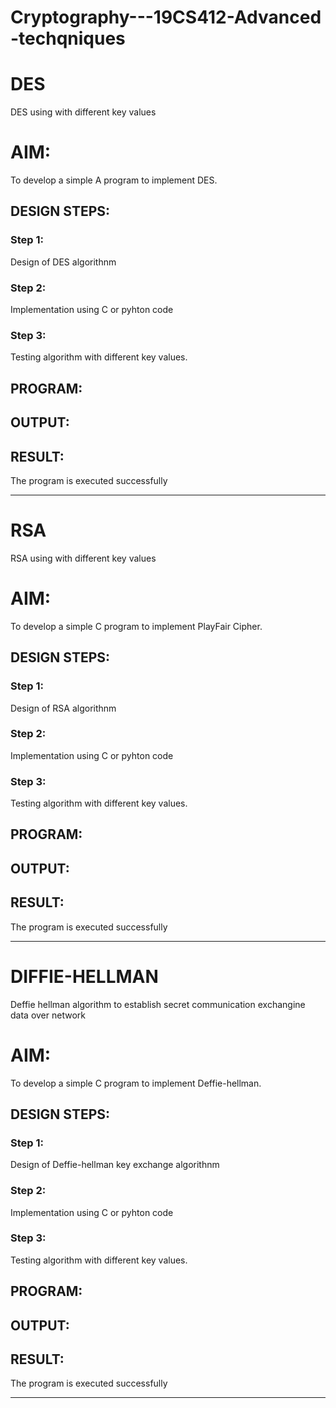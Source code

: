 # Cryptography---19CS412-Advanced -techqniques


# DES
DES using with different key values

# AIM:

To develop a simple A program to implement DES.

## DESIGN STEPS:

### Step 1:

Design of DES algorithnm 

### Step 2:

Implementation using C or pyhton code

### Step 3:

Testing algorithm with different key values. 

## PROGRAM:

## OUTPUT:

## RESULT:
The program is executed successfully

---------------------------------

# RSA
RSA using with different key values

# AIM:

To develop a simple C program to implement PlayFair Cipher.

## DESIGN STEPS:

### Step 1:

Design of RSA algorithnm 

### Step 2:

Implementation using C or pyhton code

### Step 3:

Testing algorithm with different key values. 

## PROGRAM:

## OUTPUT:

## RESULT:
The program is executed successfully


---------------------------

# DIFFIE-HELLMAN
Deffie hellman algorithm to establish secret communication exchangine data over network

# AIM:

To develop a simple C program to implement Deffie-hellman.

## DESIGN STEPS:

### Step 1:

Design of Deffie-hellman key exchange algorithnm 

### Step 2:

Implementation using C or pyhton code

### Step 3:

Testing algorithm with different key values. 

## PROGRAM:

## OUTPUT:

## RESULT:
The program is executed successfully

-------------------------------------------------
